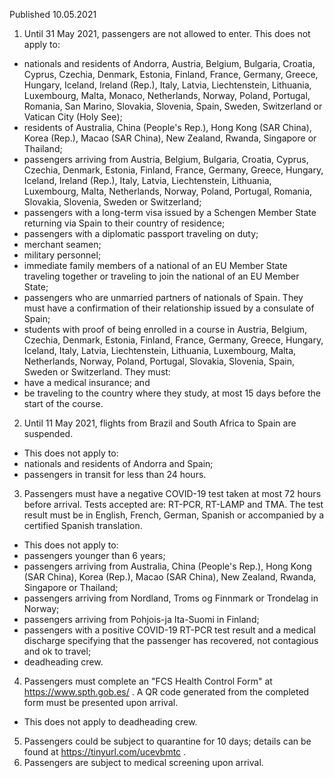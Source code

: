 Published 10.05.2021
1. Until 31 May 2021, passengers are not allowed to enter.
This does not apply to:
- nationals and residents of Andorra, Austria, Belgium, Bulgaria, Croatia, Cyprus, Czechia, Denmark, Estonia, Finland, France, Germany, Greece, Hungary, Iceland, Ireland (Rep.), Italy, Latvia, Liechtenstein, Lithuania, Luxembourg, Malta, Monaco, Netherlands, Norway, Poland, Portugal, Romania, San Marino, Slovakia, Slovenia, Spain, Sweden, Switzerland or Vatican City (Holy See);
- residents of Australia, China (People's Rep.), Hong Kong (SAR China), Korea (Rep.), Macao (SAR China), New Zealand, Rwanda, Singapore or Thailand;
- passengers arriving from Austria, Belgium, Bulgaria, Croatia, Cyprus, Czechia, Denmark, Estonia, Finland, France, Germany, Greece, Hungary, Iceland, Ireland (Rep.), Italy, Latvia, Liechtenstein, Lithuania, Luxembourg, Malta, Netherlands, Norway, Poland, Portugal, Romania, Slovakia, Slovenia, Sweden or Switzerland;
- passengers with a long-term visa issued by a Schengen Member State returning via Spain to their country of residence;
- passengers with a diplomatic passport traveling on duty;
- merchant seamen;
- military personnel;
- immediate family members of a national of an EU Member State traveling together or traveling to join the national of an EU Member State;
- passengers who are unmarried partners of nationals of Spain. They must have a confirmation of their relationship issued by a consulate of Spain;
- students with proof of being enrolled in a course in Austria, Belgium, Czechia, Denmark, Estonia, Finland, France, Germany, Greece, Hungary, Iceland, Italy, Latvia, Liechtenstein, Lithuania, Luxembourg, Malta, Netherlands, Norway, Poland, Portugal, Slovakia, Slovenia, Spain, Sweden or Switzerland. They must:
- have a medical insurance; and
- be traveling to the country where they study, at most 15 days before the start of the course.
2. Until 11 May 2021, flights from Brazil and South Africa to Spain are suspended. 
- This does not apply to:
- nationals and residents of Andorra and Spain;
- passengers in transit for less than 24 hours.
3. Passengers must have a negative COVID-19 test taken at most 72 hours before arrival. Tests accepted are: RT-PCR, RT-LAMP and TMA. The test result must be in English, French, German, Spanish or accompanied by a certified Spanish translation.
- This does not apply to:
- passengers younger than 6 years;
- passengers arriving from Australia, China (People's Rep.), Hong Kong (SAR China), Korea (Rep.), Macao (SAR China), New Zealand, Rwanda, Singapore or Thailand;
- passengers arriving from Nordland, Troms og Finnmark or Trondelag in Norway;
- passengers arriving from Pohjois-ja Ita-Suomi in Finland;
- passengers with a positive COVID-19 RT-PCR test result and a medical discharge specifying that the passenger has recovered, not contagious and ok to travel;
- deadheading crew.
4. Passengers must complete an "FCS Health Control Form" at <a href="https://www.spth.gob.es/">https://www.spth.gob.es/</a> . A QR code generated from the completed form must be presented upon arrival.
- This does not apply to deadheading crew.
5. Passengers could be subject to quarantine for 10 days; details can be found at <a href="https://tinyurl.com/ucevbmtc">https://tinyurl.com/ucevbmtc</a> .
6. Passengers are subject to medical screening upon arrival.

